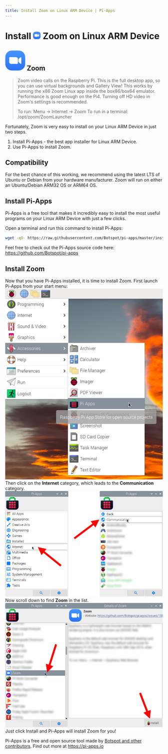 ```yaml
---
title: Install Zoom on Linux ARM Device | Pi-Apps
---
```

<div class="simple-install-content content">

# Install <img src="/img/app-icons/Zoom/icon-64.png" height=24> Zoom on Linux ARM Device

## <img src="/img/app-icons/Zoom/icon-64.png"> Zoom
> Zoom video calls on the Raspberry Pi.
> This is the full desktop app, so you can use virtual backgrounds and Gallery View!
> This works by running the x86 Zoom Linux app inside the box86/box64 emulator.
> Performance is good enough on the Pi4. Turning off HD video in Zoom's settings is recommended.
> 
> To run: Menu -> Internet -> Zoom
> To run in a terminal: /opt/zoom/ZoomLauncher

Fortunately, Zoom is very easy to install on your Linux ARM Device in just two steps.
1. Install Pi-Apps - the best app installer for Linux ARM Device.
2. Use Pi-Apps to install Zoom.
</div>
<div class="simple-install-content content">

## Compatibility
For the best chance of this working, we recommend using the latest LTS of Ubuntu or Debian from your hardware manufacturer.
Zoom will run on either an Ubuntu/Debian ARM32 OS or ARM64 OS.
</div>
<div class="simple-install-content content">

## Install Pi-Apps

Pi-Apps is a free tool that makes it incredibly easy to install the most useful programs on your Linux ARM Device with just a few clicks.

Open a terminal and run this command to install Pi-Apps:
```bash
wget -qO- https://raw.githubusercontent.com/Botspot/pi-apps/master/install | bash
```
Feel free to check out the Pi-Apps source code here: https://github.com/Botspot/pi-apps
</div>
<div class="simple-install-content content">

## Install Zoom

Now that you have Pi-Apps installed, it is time to install Zoom.
First launch Pi-Apps from your start menu:
<img src="/img/start-menu.png">
Then click on the <b>Internet</b> category, which leads to the <b>Communication</b> category.
<img src="/img/category-selections/Communication.png">
Now scroll down to find <b>Zoom</b> in the list.
<img src="/img/app-icons/Zoom/app-selection.png">
Just click Install and Pi-Apps will install Zoom for you!
</div>
<div class="simple-install-content content">

Pi-Apps is a free and open source tool made by [Botspot and other contributors](/about/#contributors). Find out more at https://pi-apps.io
</div>
